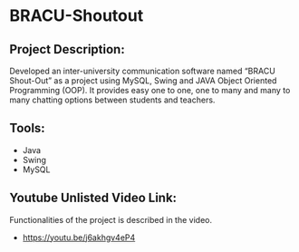 # BRACU-Shoutout
## Project Description: 
Developed an inter-university communication software named “BRACU Shout-Out” as a project using MySQL, Swing and JAVA Object Oriented Programming (OOP). It provides easy one to 
one, one to many and many to many chatting options between students and teachers.

## Tools:
* Java
* Swing
* MySQL

## Youtube Unlisted Video Link: 
Functionalities of the project is described in the video.
* https://youtu.be/j6akhgv4eP4
